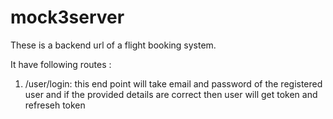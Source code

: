 # mock3server

These is a backend url of a flight booking system.

It have following routes :

1.  /user/login:
        this end point will take email and password of the registered user and if the provided details are correct then user will get token and refreseh token
